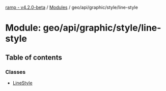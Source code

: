[ramp - v4.2.0-beta](../README.md) / [Modules](../modules.md) / geo/api/graphic/style/line-style

# Module: geo/api/graphic/style/line-style

## Table of contents

### Classes

- [LineStyle](../classes/geo_api_graphic_style_line_style.LineStyle.md)
